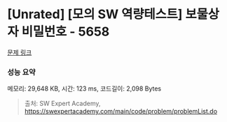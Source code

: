 # [Unrated] [모의 SW 역량테스트] 보물상자 비밀번호 - 5658 

[문제 링크](https://swexpertacademy.com/main/code/problem/problemDetail.do?contestProbId=AWXRUN9KfZ8DFAUo) 

### 성능 요약

메모리: 29,648 KB, 시간: 123 ms, 코드길이: 2,098 Bytes



> 출처: SW Expert Academy, https://swexpertacademy.com/main/code/problem/problemList.do
